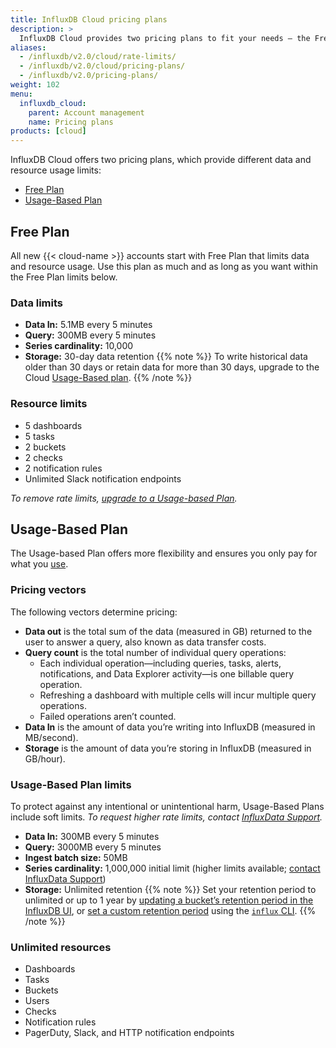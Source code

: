 ```yaml
---
title: InfluxDB Cloud pricing plans
description: >
  InfluxDB Cloud provides two pricing plans to fit your needs – the Free Plan and the Usage-based Plan.
aliases:
  - /influxdb/v2.0/cloud/rate-limits/
  - /influxdb/v2.0/cloud/pricing-plans/
  - /influxdb/v2.0/pricing-plans/
weight: 102
menu:
  influxdb_cloud:
    parent: Account management
    name: Pricing plans
products: [cloud]
---
```


InfluxDB Cloud offers two pricing plans, which provide different data and resource usage limits:

- [Free Plan](#free-plan)
- [Usage-Based Plan](#usage-based-plan)

<!--To estimate your projected usage costs, use the [InfluxDB Cloud pricing calculator](/influxdb/cloud/account-management/pricing-calculator/). -->

## Free Plan

All new {{< cloud-name >}} accounts start with Free Plan that limits data and resource usage.
Use this plan as much and as long as you want within the Free Plan limits below.

### Data limits

- **Data In:** 5.1MB every 5 minutes
- **Query:** 300MB every 5 minutes
- **Series cardinality:** 10,000
- **Storage:** 30-day data retention
{{% note %}}
To write historical data older than 30 days or retain data for more than 30 days, upgrade to the Cloud [Usage-Based plan](/influxdb/cloud/account-management/pricing-plans/#usage-based-plan).
{{% /note %}}

### Resource limits

  - 5 dashboards
  - 5 tasks
  - 2 buckets
  - 2 checks
  - 2 notification rules
  - Unlimited Slack notification endpoints

_To remove rate limits, [upgrade to a Usage-based Plan](/influxdb/cloud/account-management/billing/#upgrade-to-usage-based-plan)._

## Usage-Based Plan

The Usage-based Plan offers more flexibility and ensures you only pay for what you [use](/influxdb/cloud/account-management/data-usage/).

### Pricing vectors

The following vectors determine pricing:

- **Data out** is the total sum of the data (measured in GB) returned to the user to answer a query, also known as data transfer costs.
- **Query count** is the total number of individual query operations:
   - Each individual operation—including queries, tasks, alerts, notifications, and Data Explorer activity—is one billable query operation.
   - Refreshing a dashboard with multiple cells will incur multiple query operations. 
   - Failed operations aren’t counted.
- **Data In** is the amount of data you’re writing into InfluxDB (measured in MB/second).
- **Storage** is the amount of data you’re storing in InfluxDB (measured in GB/hour).

### Usage-Based Plan limits

To protect against any intentional or unintentional harm, Usage-Based Plans include soft limits.
_To request higher rate limits, contact [InfluxData Support](mailto:support@influxdata.com)._

- **Data In:** 300MB every 5 minutes
- **Query:** 3000MB every 5 minutes
- **Ingest batch size:** 50MB
- **Series cardinality:** 1,000,000 initial limit (higher limits available; [contact InfluxData Support](mailto:support@influxdata.com))
- **Storage:** Unlimited retention
{{% note %}}
Set your retention period to unlimited or up to 1 year by [updating a bucket’s retention period in the InfluxDB UI](/influxdb/cloud/organizations/buckets/update-bucket/#update-a-buckets-retention-period-in-the-influxdb-ui), or [set a custom retention period](/influxdb/cloud/organizations/buckets/update-bucket/#update-a-buckets-retention-period) using the [`influx` CLI](influxdb/cloud/reference/cli/influx/).
{{% /note %}}

### Unlimited resources

  - Dashboards
  - Tasks
  - Buckets
  - Users
  - Checks
  - Notification rules
  - PagerDuty, Slack, and HTTP notification endpoints
